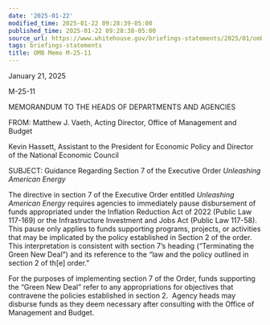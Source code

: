 ```yaml
---
date: '2025-01-22'
modified_time: 2025-01-22 09:28:39-05:00
published_time: 2025-01-22 09:28:38-05:00
source_url: https://www.whitehouse.gov/briefings-statements/2025/01/omb-memo-m-25-11/
tags: briefings-statements
title: OMB Memo M-25-11
---
```

 
January 21, 2025

M-25-11

MEMORANDUM TO THE HEADS OF DEPARTMENTS AND AGENCIES

FROM: Matthew J. Vaeth, Acting Director, Office of Management and
Budget 

Kevin Hassett, Assistant to the President for Economic Policy and
Director of the National Economic Council

SUBJECT: Guidance Regarding Section 7 of the Executive Order *Unleashing
American Energy*

The directive in section 7 of the Executive Order entitled *Unleashing
American Energy* requires agencies to immediately pause disbursement of
funds appropriated under the Inflation Reduction Act of 2022 (Public Law
117-169) or the Infrastructure Investment and Jobs Act (Public Law
117-58).  This pause only applies to funds supporting programs,
projects, or activities that may be implicated by the policy established
in Section 2 of the order. This interpretation is consistent with
section 7’s heading (“Terminating the Green New Deal”) and its reference
to the “law and the policy outlined in section 2 of th\[e\] order.”

For the purposes of implementing section 7 of the Order, funds
supporting the “Green New Deal” refer to any appropriations for
objectives that contravene the policies established in section 2.
 Agency heads may disburse funds as they deem necessary after consulting
with the Office of Management and Budget. 
